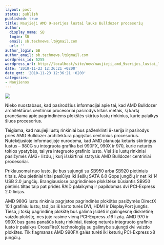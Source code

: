```yaml
---
layout: post
status: publish
published: true
title: Naujieji AMD 9-serijos lustai lauks Bulldozer procesorių
author:
  display_name: SB
  login: SB
  email: sb.technews.lt@gmail.com
  url: ''
author_login: SB
author_email: sb.technews.lt@gmail.com
wordpress_id: 5255
wordpress_url: http://localhost/site/new/naujieji_amd_9serijos_lustai_lauks_bulldozer_procesoriu/
date: '2010-11-23 12:36:21 +0200'
date_gmt: '2010-11-23 12:36:21 +0200'
categories:
- Naujienos
---
```

<div class="imgright"><img src="http://www.part.lt/img/05d49121802208cbd9a050d6485c2c0c672.jpg"  /></div>
<p>Nieko nuostabaus, kad pasirodžius informacijai apie tai, kad AMD Bulldozer architektūros centriniai procesoriai pasirodys kitais metais, šį kartą pranešama apie pagrindinėms plokštės skirtus lustų rinkinius, kurie palaikys šiuos procesorius.</p>
<p>Teigiama, kad naujieji lustų rinkiniai bus paženklinti 9-serija ir pasirodys prieš AMD Bulldozer architektūra pagrįstus centrinius procesorius. Nutekėjusioje informacijoje nurodoma, kad AMD planuoja keturis skirtingus lustus – 980G su integruota grafika bei 990FX, 990X ir 970, kurie neturės tokios ypatybės, tai yra integruoto grafinio lusto. Visi šie lustų rinkiniai pasižymės AM3+ lizdu, į kurį išskirtinai statysis AMD Bulldozer centriniai procesoriai.</p>
<p>Priklausomai nuo lusto, jie bus sujungti su SB950 arba SB920 pietiniais tiltais. Abu pietiniai tiltai pasiūlys iki šešių SATA 6.0 Gbps jungčių ir net iki 14 USB 2.0 jungčių. Brangiausiose pagrindinėse plokštėse būsiantis SB950 pietinis tiltas taip pat pridės RAID palaikymą ir papildomas dvi PCI-Express 2.0 linijas.</p>
<p>AMD 980G lustu rinkiniu pagrįstos pagrindinės plokštės pasižymės DirectX 10.1 grafiniu lustu, tad jos iš karto turės DVI, HDMI ir DisplayPort jungtis. Tiesa, į tokią pagrindinę plokštę bus galima įsidėti ir galingesnę diskretinę vaizdo plokštę, nes joje rasime vieną PCI-Express x16 lizdą. AMD 970 ir 990X bus gana panašūs lustų rinkiniai, tiesiog neturės integruoto grafinio lusto ir palaikys CrossFireX technologiją su galimybe sujungti dvi vaizdo plokštes. Tik flagmanas AMD 990FX galės turėti iki keturių PCI-Express x8 jungčių.<br /></p>
